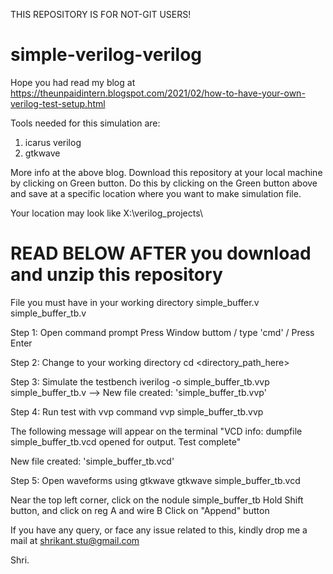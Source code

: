 THIS REPOSITORY IS FOR NOT-GIT USERS!
# simple-verilog-verilog
Hope you had read my blog at https://theunpaidintern.blogspot.com/2021/02/how-to-have-your-own-verilog-test-setup.html

Tools needed for this simulation are:
1. icarus verilog
2. gtkwave

More info at the above blog.
Download this repository at your local machine by clicking on Green button.
Do this by clicking on the Green button above and save at a specific location where you want to make simulation file.

Your location may look like X:\verilog_projects\

# READ BELOW AFTER you download and unzip this repository

File you must have in your working directory
simple_buffer.v
simple_buffer_tb.v

Step 1: Open command prompt
Press Window buttom / type 'cmd' / Press Enter

Step 2: Change to your working directory
cd <directory_path_here>

Step 3: Simulate the testbench
iverilog -o simple_buffer_tb.vvp simple_buffer_tb.v
--> New file created: 'simple_buffer_tb.vvp'

Step 4: Run test with vvp command
vvp simple_buffer_tb.vvp

The following message will appear on the terminal
"VCD info: dumpfile simple_buffer_tb.vcd opened for output.
Test complete"

New file created: 'simple_buffer_tb.vcd'

Step 5: Open waveforms using gtkwave
gtkwave simple_buffer_tb.vcd

Near the top left corner, click on the nodule simple_buffer_tb 
Hold Shift button, and click on reg A and wire B
Click on "Append" button

If you have any query, or face any issue related to this,
kindly drop me a mail at shrikant.stu@gmail.com

Shri.
